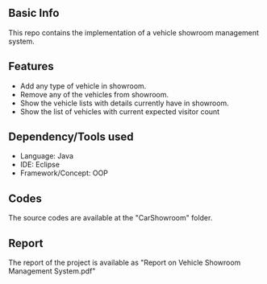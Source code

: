 ## Basic Info
This repo contains the implementation of a vehicle showroom management system.

## Features
* Add any type of vehicle in showroom.
* Remove any of the vehicles from showroom.
* Show the vehicle lists with details currently have in showroom.
* Show the list of vehicles with current expected visitor count


## Dependency/Tools used
* Language: Java
* IDE: Eclipse
* Framework/Concept: OOP

## Codes
The source codes are available at the "CarShowroom" folder.

## Report
The report of the project is available as "Report on Vehicle Showroom Management System.pdf"
